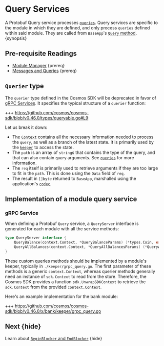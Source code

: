 <!--
order: 5
-->

# Query Services

A Protobuf Query service processes [`queries`](./messages-and-queries.md#queries). Query services are specific to the module in which they are defined, and only process `queries` defined within said module. They are called from `BaseApp`'s [`Query` method](../core/baseapp.md#query). {synopsis}

## Pre-requisite Readings

* [Module Manager](./module-manager.md) {prereq}
* [Messages and Queries](./messages-and-queries.md) {prereq}

## `Querier` type

The `querier` type defined in the Cosmos SDK will be deprecated in favor of [gRPC Services](#grpc-service). It specifies the typical structure of a `querier` function:

+++ https://github.com/cosmos/cosmos-sdk/blob/v0.46.0/types/queryable.go#L9

Let us break it down:

* The [`Context`](../core/context.md) contains all the necessary information needed to process the `query`, as well as a branch of the latest state. It is primarily used by the [`keeper`](./keeper.md) to access the state.
* The `path` is an array of `string`s that contains the type of the query, and that can also contain `query` arguments. See [`queries`](./messages-and-queries.md#queries) for more information.
* The `req` itself is primarily used to retrieve arguments if they are too large to fit in the `path`. This is done using the `Data` field of `req`.
* The result in `[]byte` returned to `BaseApp`, marshalled using the application's [`codec`](../core/encoding.md).

## Implementation of a module query service

### gRPC Service

When defining a Protobuf `Query` service, a `QueryServer` interface is generated for each module with all the service methods:

```go
type QueryServer interface {
	QueryBalance(context.Context, *QueryBalanceParams) (*types.Coin, error)
	QueryAllBalances(context.Context, *QueryAllBalancesParams) (*QueryAllBalancesResponse, error)
}
```

These custom queries methods should be implemented by a module's keeper, typically in `./keeper/grpc_query.go`. The first parameter of these methods is a generic `context.Context`, whereas querier methods generally need an instance of `sdk.Context` to read
from the store. Therefore, the Cosmos SDK provides a function `sdk.UnwrapSDKContext` to retrieve the `sdk.Context` from the provided
`context.Context`.

Here's an example implementation for the bank module:

+++ https://github.com/cosmos/cosmos-sdk/blob/v0.46.0/x/bank/keeper/grpc_query.go

## Next {hide}

Learn about [`BeginBlocker` and `EndBlocker`](./beginblock-endblock.md) {hide}
